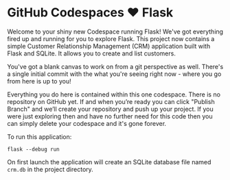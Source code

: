 # GitHub Codespaces ♥️ Flask

Welcome to your shiny new Codespace running Flask! We've got everything fired up and running for you to explore Flask.
This project now contains a simple Customer Relationship Management (CRM) application
built with Flask and SQLite. It allows you to create and list customers.

You've got a blank canvas to work on from a git perspective as well. There's a single initial commit with the what you're seeing right now - where you go from here is up to you!

Everything you do here is contained within this one codespace. There is no repository on GitHub yet. If and when you’re ready you can click "Publish Branch" and we’ll create your repository and push up your project. If you were just exploring then and have no further need for this code then you can simply delete your codespace and it's gone forever.

To run this application:

```
flask --debug run
```

On first launch the application will create an SQLite database file named
`crm.db` in the project directory.
